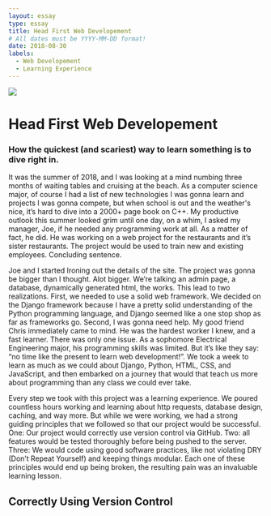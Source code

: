 ```yaml
---
layout: essay
type: essay
title: Head First Web Developement
# All dates must be YYYY-MM-DD format!
date: 2018-08-30
labels:
  - Web Developement
  - Learning Experience
---
```


<img class="ui tiny right spaced image" src="../images/degree_difficulty.jpg">
<h1>Head First Web Developement</h1>
<h3>How the quickest (and scariest) way to learn something is to dive right in.</h3>

  It was the summer of 2018, and I was looking at a mind numbing three months of waiting tables and cruising at the beach. As a computer science major, of course I had a list of new technologies I was gonna learn and projects I was gonna compete, but when school is out and the weather's nice, it’s hard to dive into a 2000+ page book on C++. My productive outlook this summer looked grim until one day, on a whim, I asked my manager, Joe, if he needed any programming work at all. As a matter of fact, he did. He was working on a web project for the restaurants and it’s sister restaurants. The project would be used to train new and existing employees. Concluding sentence.

  Joe and I started Ironing out the details of the site. The  project was gonna be bigger than I thought. Alot bigger. We’re talking an admin page, a database, dynamically generated html, the works. This lead to two realizations. First, we needed to use a solid web framework. We decided on the Django framework because I have a pretty solid understanding of the Python programming language, and Django seemed like a one stop shop as far as frameworks go. Second, I was gonna need help. My good friend Chris immediately came to mind. He was the hardest worker I knew, and a fast learner. There was only one issue. As a sophomore Electrical Engineering major, his programming skills was limited. But it’s like they say: “no time like the present to learn web development!”. We took a week to learn as much as we could about Django, Python, HTML, CSS, and JavaScript, and then embarked on a journey that would that teach us more about programming than any class we could ever take.
  
  Every step we took with this project was a learning experience. We poured countless hours working and learning about http requests, database design, caching, and way more. But while we were working, we had a strong guiding principles that we followed so that our project would be successful. One: Our project would correctly use version control via GitHub. Two: all features would be tested thoroughly before being pushed to the server. Three: We would code using good software practices, like not violating DRY (Don’t Repeat Yourself) and keeping things modular. Each one of these principles would end up being broken, the resulting pain was an invaluable learning lesson. 


## Correctly Using Version Control
